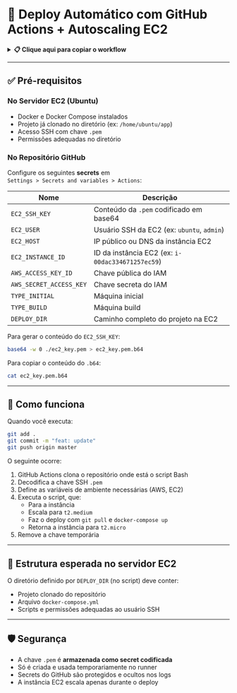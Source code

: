 
# 🚀 Deploy Automático com GitHub Actions + Autoscaling EC2

<details>
<summary><strong>📋 Clique aqui para copiar o workflow</strong></summary>

```yaml
name: 🚀 EC2 Autoscaling + Deploys

on:
  push:
    branches: [ "master" ]

jobs:
  deploy:
    name: 🔄 Escalonamento + Deploy via script externo
    runs-on: ubuntu-latest
    environment: aws

    steps:
      - name: 📥 Clonar repositório com script
        uses: actions/checkout@v3
        with:
          repository: marco0antonio0/guideActionDeploy
          path: script-repo  

      - name: 🔐 Criar chave SSH temporária
        run: |
          echo "${{ secrets.EC2_SSH_KEY }}" | base64 -d > /tmp/ec2_key.pem
          chmod 600 /tmp/ec2_key.pem

      - name: 🔧 Executar script com variáveis de ambiente
        run: |
          export AWS_ACCESS_KEY_ID="${{ secrets.AWS_ACCESS_KEY_ID }}"
          export AWS_SECRET_ACCESS_KEY="${{ secrets.AWS_SECRET_ACCESS_KEY }}"
          export AWS_DEFAULT_REGION="us-east-1"
          export EC2_USER="${{ secrets.EC2_USER }}"
          export EC2_HOST="${{ secrets.EC2_HOST }}"
          export SSH_KEY_B64_PATH="/tmp/ec2_key.pem"
          export INSTANCE_ID="${{ secrets.EC2_INSTANCE_ID }}"
          export TYPE_INITIAL="${{ secrets.TYPE_INITIAL }}"
          export TYPE_BUILD="${{ secrets.TYPE_BUILD }}"
          export DEPLOY_DIR="${{ secrets.EC2_DEPLOY_DIR }}"
          chmod +x script-repo/ec2-scale-build.sh
          script-repo/ec2-scale-build.sh

      - name: 🧼 Limpar chave SSH temporária
        if: always()
        run: |
          rm -f /tmp/ec2_key.pem
          echo "🧽 Chave SSH temporária removida com sucesso."
```

</details>

---

## ✅ Pré-requisitos

### No Servidor EC2 (Ubuntu)
- Docker e Docker Compose instalados
- Projeto já clonado no diretório (ex: `/home/ubuntu/app`)
- Acesso SSH com chave `.pem`
- Permissões adequadas no diretório

### No Repositório GitHub
Configure os seguintes **secrets** em  
`Settings > Secrets and variables > Actions`:

| Nome                     | Descrição                                          |
|--------------------------|---------------------------------------------------|
| `EC2_SSH_KEY`            | Conteúdo da `.pem` codificado em base64           |
| `EC2_USER`               | Usuário SSH da EC2 (ex: `ubuntu`, `admin`)        |
| `EC2_HOST`               | IP público ou DNS da instância EC2                |
| `EC2_INSTANCE_ID`        | ID da instância EC2 (ex: `i-00dac334671257ec59`)  |
| `AWS_ACCESS_KEY_ID`      | Chave pública do IAM                              |
| `AWS_SECRET_ACCESS_KEY`  | Chave secreta do IAM                              |
| `TYPE_INITIAL`           | Máquina inicial                                   |
| `TYPE_BUILD`             | Máquina build                                     |
| `DEPLOY_DIR`             | Caminho completo do projeto na EC2                |

Para gerar o conteúdo do `EC2_SSH_KEY`:

```bash
base64 -w 0 ./ec2_key.pem > ec2_key.pem.b64
```

Para copiar o conteúdo do `.b64`:

```bash
cat ec2_key.pem.b64
```

---

## 🚀 Como funciona

Quando você executa:

```bash
git add .
git commit -m "feat: update"
git push origin master
```

O seguinte ocorre:

1. GitHub Actions clona o repositório onde está o script Bash
2. Decodifica a chave SSH `.pem`
3. Define as variáveis de ambiente necessárias (AWS, EC2)
4. Executa o script, que:
   - Para a instância
   - Escala para `t2.medium`
   - Faz o deploy com `git pull` e `docker-compose up`
   - Retorna a instância para `t2.micro`
5. Remove a chave temporária

---

## 📁 Estrutura esperada no servidor EC2

O diretório definido por `DEPLOY_DIR` (no script) deve conter:

- Projeto clonado do repositório
- Arquivo `docker-compose.yml`
- Scripts e permissões adequadas ao usuário SSH

---

## 🛡️ Segurança

- A chave `.pem` é **armazenada como secret codificada**
- Só é criada e usada temporariamente no runner
- Secrets do GitHub são protegidos e ocultos nos logs
- A instância EC2 escala apenas durante o deploy